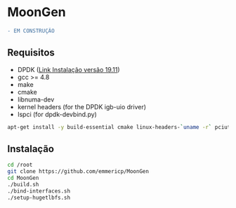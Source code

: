 # MoonGen
```diff
- EM CONSTRUÇÃO
```

## Requisitos
- DPDK ([Link Instalação versão 19.11](https://github.com/lbfiorino/pcap-replay-tools/tree/main/pktgen-dpdk))
- gcc >= 4.8
- make
- cmake
- libnuma-dev
- kernel headers (for the DPDK igb-uio driver)
- lspci (for dpdk-devbind.py)
```bash
apt-get install -y build-essential cmake linux-headers-`uname -r` pciutils libnuma-dev
```

## Instalação
```bash
cd /root
git clone https://github.com/emmericp/MoonGen
cd MoonGen
./build.sh
./bind-interfaces.sh
./setup-hugetlbfs.sh
```
